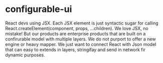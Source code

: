 # configurable-ui
React devs using JSX. Each JSX element is just syntactic sugar for calling React.createElement(component, props, ...children).
We love JSX, no mistake! But our products are enterprise products that are built on a confirurable model with multiple layers. We do not purport to offer a new engine or heavy mapper. We just want to connect React with Json model that can easy to extends in layers, stringifay and send in network fir dynamic purposes.

